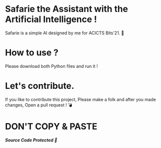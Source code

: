 # Safarie the Assistant with the Artificial Intelligence !
Safarie is a simple AI designed by me for ACICTS Bits'21. 👾

# How to use ?
Please download both Python files and run it !

# Let's contribute.
If you like to contribute this project, Please make a folk and after you made changes, Open a pull request ! 💣

# DON'T COPY & PASTE

***Source Code Protected 🚀***
